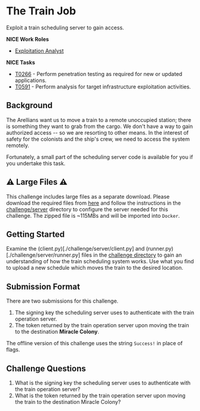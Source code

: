 # The Train Job

Exploit a train scheduling server to gain access.

**NICE Work Roles**

- [Exploitation Analyst](https://niccs.cisa.gov/workforce-development/nice-framework/work-roles/exploitation-analyst)

**NICE Tasks**

- [T0266](https://niccs.cisa.gov/workforce-development/nice-framework/tasks/t0266) - Perform penetration testing as required for new or updated applications.
- [T0591](https://niccs.cisa.gov/workforce-development/nice-framework/tasks/t0591) - Perform analysis for target infrastructure exploitation activities.

## Background

The Arellians want us to move a train to a remote unoccupied station; there is something they want to grab from the cargo. We don't have a way to gain authorized access -- so we are resorting to other means. In the interest of safety for the colonists and the ship's crew, we need to access the system remotely.

Fortunately, a small part of the scheduling server code is available for you if you undertake this task.

## ⚠️ Large Files ⚠️
This challenge includes large files as a separate download. Please download the required files from [here](https://presidentscup.cisa.gov/files/pc4/individualb-round2-the-train-job-largefiles.zip) and follow the instructions in the [challenge/server](./challenge/server) directory to configure the server needed for this challenge. The zipped file is ~115MBs and will be imported into `Docker`.

## Getting Started

Examine the (client.py)[./challenge/server/client.py] and (runner.py)[./challenge/server/runner.py] files in the [challenge directory](./challenge/server) to gain an understanding of how the train scheduling system works. Use what you find to upload a new schedule which moves the train to the desired location.

## Submission Format

There are two submissions for this challenge. 

1. The signing key the scheduling server uses to authenticate with the train operation server.
2. The token returned by the train operation server upon moving the train to the destination **Miracle Colony**.

The offline version of this challenge uses the string `Success!` in place of flags.

## Challenge Questions

1. What is the signing key the scheduling server uses to authenticate with the train operation server?
2. What is the token returned by the train operation server upon moving the train to the destination Miracle Colony?
